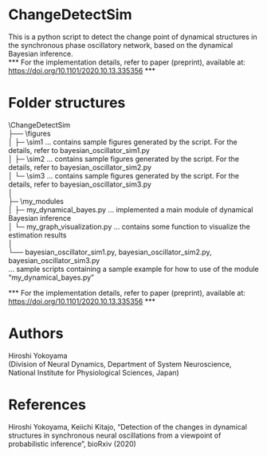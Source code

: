 # ChangeDetectSim
This is a python script to detect the change point of dynamical structures in the synchronous phase oscillatory network, based on the dynamical Bayesian inference. <br>
*** For the implementation details, refer to paper (preprint), available at: https://doi.org/10.1101/2020.10.13.335356 ***

# Folder structures<br>
\ChangeDetectSim<br>
  ├── \figures <br>
  │     ├─ \sim1 … contains sample figures generated by the script. For the details, refer to bayesian_oscillator_sim1.py <br>
  │     ├─ \sim2 … contains sample figures generated by the script. For the details, refer to bayesian_oscillator_sim2.py <br>
  │     └─ \sim3 … contains sample figures generated by the script. For the details, refer to bayesian_oscillator_sim3.py <br>
  │<br>
  ├─ \my_modules<br>
  │     ├─ my_dynamical_bayes.py … implemented a main module of dynamical Bayesian inference<br>
  │     └─ my_graph_visualization.py … contains some function to visualize the estimation results<br>
  │<br>
  └── bayesian_oscillator_sim1.py, bayesian_oscillator_sim2.py, bayesian_oscillator_sim3.py <br>
        … sample scripts containing a sample example for how to use of the module “my_dynamical_bayes.py”  <br>

*** For the implementation details, refer to paper (preprint), available at: https://doi.org/10.1101/2020.10.13.335356 *** 

# Authors<br>
 Hiroshi Yokoyama<br>
 (Division of Neural Dynamics, Department of System Neuroscience, National Institute for Physiological Sciences, Japan)<br>

# References<br>
 Hiroshi Yokoyama, Keiichi Kitajo, “Detection of the changes in dynamical structures in synchronous neural oscillations from a viewpoint of probabilistic inference”, bioRxiv (2020)

